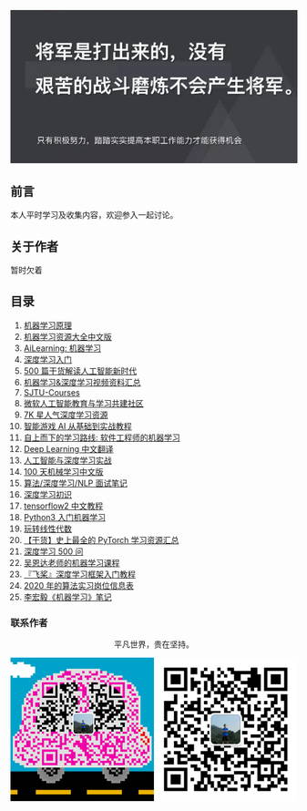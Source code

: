 ![image](./img/timg.jpg)
<br>

## 前言

本人平时学习及收集内容，欢迎参入一起讨论。

## 关于作者

暂时欠着

## 目录

1. [机器学习原理](https://github.com/shunliz/Machine-Learning)
1. [机器学习资源大全中文版](https://github.com/jobbole/awesome-machine-learning-cn)
1. [AiLearning: 机器学习 ](https://github.com/apachecn/AiLearning)
1. [深度学习入门](https://github.com/PaddlePaddle/book/blob/develop/README.cn.md)
1. [500 篇干货解读人工智能新时代](https://www.cnblogs.com/ECJTUACM-873284962/p/8427030.html)
1. [机器学习&深度学习视频资料汇总](https://www.cnblogs.com/baihuaxiu/p/6725223.html)
1. [SJTU-Courses](https://github.com/CoolPhilChen/SJTU-Courses/tree/master/CS385%20%E6%9C%BA%E5%99%A8%E5%AD%A6%E4%B9%A0)
1. [微软人工智能教育与学习共建社区](https://github.com/microsoft/ai-edu)
1. [7K 星人气深度学习资源](https://mp.weixin.qq.com/s/jg9ZSY3YDKimv-kFklS-Jg)
1. [智能游戏 AI 从基础到实战教程](https://github.com/warmheartli/ChatBotCourse)
1. [自上而下的学习路线: 软件工程师的机器学习](https://github.com/ZuzooVn/machine-learning-for-software-engineers/blob/master/README-zh-CN.md)
1. [Deep Learning 中文翻译](https://github.com/exacity/deeplearningbook-chinese)
1. [人工智能与深度学习实战](https://github.com/wx-chevalier/AIDL-Series)
1. [100 天机械学习中文版](https://github.com/MLEveryday/100-Days-Of-ML-Code)
1. [算法/深度学习/NLP 面试笔记](https://github.com/imhuay/Algorithm_Interview_Notes-Chinese)
1. [深度学习初识](https://github.com/frank-lam/fullstack-tutorial/blob/master/notes/DeepLearning/%E6%B7%B1%E5%BA%A6%E5%AD%A6%E4%B9%A0%E5%88%9D%E8%AF%86.md)
1. [tensorflow2 中文教程](https://github.com/czy36mengfei/tensorflow2_tutorials_chinese)
1. [Python3 入门机器学习](https://github.com/liuyubobobo/Play-with-Machine-Learning-Algorithms)
1. [玩转线性代数](https://github.com/liuyubobobo/Play-with-Linear-Algebra)
1. [【干货】史上最全的 PyTorch 学习资源汇总](https://github.com/INTERMT/Awesome-PyTorch-Chinese)
1. [深度学习 500 问](https://github.com/scutan90/DeepLearning-500-questions)
1. [吴恩达老师的机器学习课程](https://github.com/fengdu78/Coursera-ML-AndrewNg-Notes)
1. [『飞桨』深度学习框架入门教程](https://github.com/PaddlePaddle/book)
1. [2020 年的算法实习岗位信息表](https://github.com/HarleysZhang/2019_algorithm_intern_information)
1. [李宏毅《机器学习》笔记](https://github.com/datawhalechina/leeml-notes)

### 联系作者

<div align="center">
    <p>
        平凡世界，贵在坚持。
    </p>
    <img src="./img/contact.png" />
</div>
